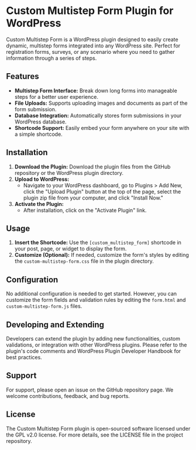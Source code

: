 # Custom Multistep Form Plugin for WordPress

Custom Multistep Form is a WordPress plugin designed to easily create dynamic, multistep forms integrated into any WordPress site. Perfect for registration forms, surveys, or any scenario where you need to gather information through a series of steps.

## Features

- **Multistep Form Interface:** Break down long forms into manageable steps for a better user experience.
- **File Uploads:** Supports uploading images and documents as part of the form submission.
- **Database Integration:** Automatically stores form submissions in your WordPress database.
- **Shortcode Support:** Easily embed your form anywhere on your site with a simple shortcode.

## Installation

1. **Download the Plugin:** Download the plugin files from the GitHub repository or the WordPress plugin directory.
2. **Upload to WordPress:**
   - Navigate to your WordPress dashboard, go to Plugins > Add New, click the "Upload Plugin" button at the top of the page, select the plugin zip file from your computer, and click "Install Now."
3. **Activate the Plugin:**
   - After installation, click on the "Activate Plugin" link.

## Usage

1. **Insert the Shortcode:** Use the `[custom_multistep_form]` shortcode in your post, page, or widget to display the form.
2. **Customize (Optional):** If needed, customize the form's styles by editing the `custom-multistep-form.css` file in the plugin directory.

## Configuration

No additional configuration is needed to get started. However, you can customize the form fields and validation rules by editing the `form.html` and `custom-multistep-form.js` files.

## Developing and Extending

Developers can extend the plugin by adding new functionalities, custom validations, or integration with other WordPress plugins. Please refer to the plugin's code comments and WordPress Plugin Developer Handbook for best practices.

## Support

For support, please open an issue on the GitHub repository page. We welcome contributions, feedback, and bug reports.

## License

The Custom Multistep Form plugin is open-sourced software licensed under the GPL v2.0 license. For more details, see the LICENSE file in the project repository.
